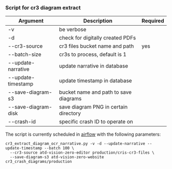 ### Script for cr3 diagram extract 


| Argument | Description | Required |
|----|------|----|
| -v | be verbose | |
| -d | check for digitally created PDFs | |
| --cr3-source | cr3 files bucket name and path| yes |
| --batch-size | cr3s to process, default is 1 | |
| --update-narrative | update narrative in database |  |
| --update-timestamp | update timestamp in database | |
| --save-diagram-s3 | bucket name and path to save diagrams |  |
| --save-diagram-disk | save diagram PNG in certain directory | |
| --crash-id | specific crash ID to operate on |  |


The script is currently scheduled in [airflow](https://github.com/cityofaustin/atd-airflow/blob/production/dags/vz_cr3_extract_ocr_narrative.py) with the following parameters: 

```
cr3_extract_diagram_ocr_narrative.py -v -d --update-narrative --update-timestamp --batch 100 \
  --cr3-source atd-vision-zero-editor production/cris-cr3-files \
  --save-diagram-s3 atd-vision-zero-website cr3_crash_diagrams/production
```
